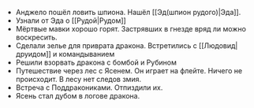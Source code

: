 * Анджело пошёл ловить шпиона. Нашёл [[Эд(шпион рудого)|Эда]].
* Узнали от Эда о [[Рудой|Рудом]]
* Мёртвые мавки хорошо горят. Застрявших в гнезде вряд ли можно воскресить.
* Сделали зелье для приврата дракона. Встретились с [[Людовид|друидом]] и командыванием
* Решили взорвать дракона с бомбой и Рубином
* Путешествие через лес с Ясенем. Он играет на флейте. Ничего не происходит. В лесу нет следов змия.
* Встреча с Поддракониками. Отпиздили их.
* Ясень стал дубом в логове дракона.

